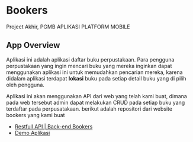 # Bookers

Project Akhir, PGMB APLIKASI PLATFORM MOBILE

## App Overview

Aplikasi ini adalah aplikasi daftar buku perpustakaan.
Para pengguna perpustakaan yang ingin mencari buku yang mereka inginkan dapat menggunakan aplikasi ini untuk memudahkan pencarian mereka, karena didalam aplikasi terdapat **lokasi** buku pada setiap detail buku yang di pilih oleh pengguna.

Aplikasi ini akan menggunakan API dari web yang telah kami buat, dimana pada web tersebut admin dapat melakukan CRUD pada setiap buku yang terdaftar pada perpusatakaan. berikut adalah repositori dari website bookers yang kami buat

-   [Restfull API | Back-end Bookers](https://github.com/lnrjsX/bookers-back-end/)
-   [Demo Aplikasi](https://github.com/lnrjsX/bookers-back-end)
